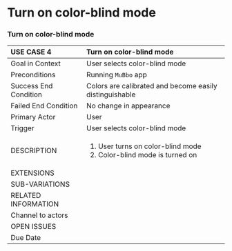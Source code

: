 # Turn on color-blind mode

### Turn on color-blind mode

<table>
  <thead>
    <tr>
      <th style="text-align:left">USE CASE 4</th>
      <th style="text-align:left">Turn on color-blind mode</th>
    </tr>
  </thead>
  <tbody>
    <tr>
      <td style="text-align:left">Goal in Context</td>
      <td style="text-align:left">User selects color-blind mode</td>
    </tr>
    <tr>
      <td style="text-align:left">Preconditions</td>
      <td style="text-align:left">Running <code>MuBbo</code> app</td>
    </tr>
    <tr>
      <td style="text-align:left">Success End Condition</td>
      <td style="text-align:left">Colors are calibrated and become easily distinguishable</td>
    </tr>
    <tr>
      <td style="text-align:left">Failed End Condition</td>
      <td style="text-align:left">No change in appearance</td>
    </tr>
    <tr>
      <td style="text-align:left">Primary Actor</td>
      <td style="text-align:left">User</td>
    </tr>
    <tr>
      <td style="text-align:left">Trigger</td>
      <td style="text-align:left">User selects color-blind mode</td>
    </tr>
    <tr>
      <td style="text-align:left">DESCRIPTION</td>
      <td style="text-align:left">
        <ol>
          <li>User turns on color-blind mode</li>
          <li>Color-blind mode is turned on</li>
        </ol>
      </td>
    </tr>
    <tr>
      <td style="text-align:left">EXTENSIONS</td>
      <td style="text-align:left"></td>
    </tr>
    <tr>
      <td style="text-align:left">SUB-VARIATIONS</td>
      <td style="text-align:left"></td>
    </tr>
    <tr>
      <td style="text-align:left">RELATED INFORMATION</td>
      <td style="text-align:left"></td>
    </tr>
    <tr>
      <td style="text-align:left">Channel to actors</td>
      <td style="text-align:left"></td>
    </tr>
    <tr>
      <td style="text-align:left">OPEN ISSUES</td>
      <td style="text-align:left"></td>
    </tr>
    <tr>
      <td style="text-align:left">Due Date</td>
      <td style="text-align:left"></td>
    </tr>
  </tbody>
</table>